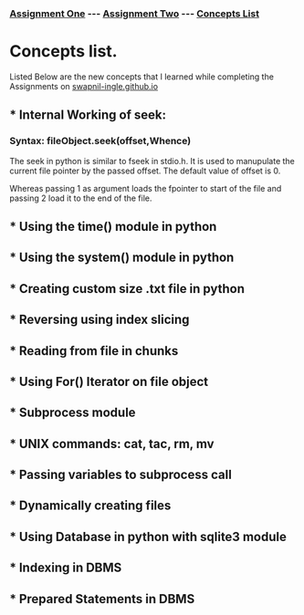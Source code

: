 ### [Assignment One](https://swapnil-ingle.github.io)  ---     [Assignment Two](https://swapnil-ingle.github.io/Ass2) --- [Concepts List](https://swapnil-ingle.github.io/Concepts)


# Concepts list. 

Listed Below are the new concepts that I learned while completing the Assignments on [swapnil-ingle.github.io](https://swapnil-ingle.github.io)

## * Internal Working of seek:

### Syntax: fileObject.seek(offset,Whence)

The seek in python is similar to fseek in stdio.h. It is used to manupulate the current file pointer by the passed offset.
The default value of offset is 0. 

Whereas passing 1 as argument loads the fpointer to start of the file and passing 2 load it to the end of the file.

## * Using the time() module in python

## * Using the system() module in python 

## * Creating custom size .txt file in python

## * Reversing using index slicing

## * Reading from file in chunks

## * Using For() Iterator on file object

## * Subprocess module

## * UNIX commands: cat, tac, rm, mv

## * Passing variables to subprocess call

## * Dynamically creating files

## * Using Database in python with sqlite3 module

## * Indexing in DBMS

## * Prepared Statements in DBMS
